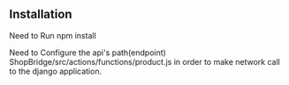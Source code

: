 Installation
------------

Need to Run npm install

Need to Configure the api's path(endpoint)  ShopBridge/src/actions/functions/product.js in order to make network call to the django application.
